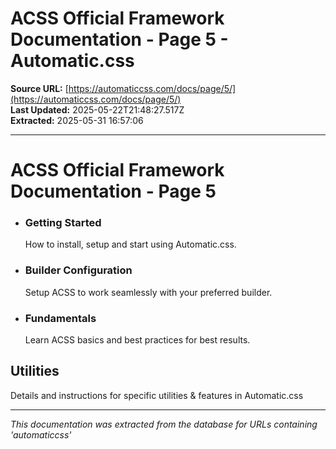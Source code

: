 # ACSS Official Framework Documentation - Page 5 - Automatic.css

**Source URL:** [https://automaticcss.com/docs/page/5/](https://automaticcss.com/docs/page/5/)  
**Last Updated:** 2025-05-22T21:48:27.517Z  
**Extracted:** 2025-05-31 16:57:06

---

# ACSS Official Framework Documentation - Page 5

*   ### Getting Started
    
    How to install, setup and start using Automatic.css.
    
*   ### Builder Configuration
    
    Setup ACSS to work seamlessly with your preferred builder.
    
*   ### Fundamentals
    
    Learn ACSS basics and best practices for best results.
    

## Utilities

Details and instructions for specific utilities & features in Automatic.css

---

*This documentation was extracted from the database for URLs containing 'automaticcss'*
